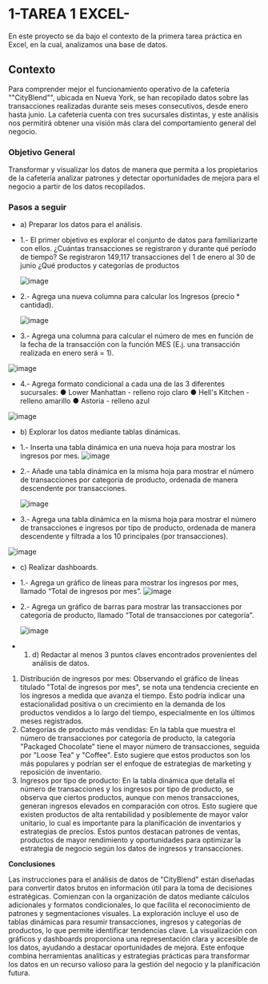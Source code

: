 # 1-TAREA 1 EXCEL- 

En este proyecto se da bajo el contexto de la primera tarea práctica en Excel, en la cual, analizamos una base de datos.

## Contexto

Para comprender mejor el funcionamiento operativo de la cafetería ""CityBlend"", ubicada en Nueva York, se han recopilado datos sobre las transacciones realizadas durante seis meses consecutivos, desde enero hasta junio. La cafetería cuenta con tres sucursales distintas, y este análisis nos permitirá obtener una visión más clara del comportamiento general del negocio.

### Objetivo General 
Transformar y visualizar los datos de manera que permita a los propietarios de la cafetería analizar patrones y detectar oportunidades de mejora para el negocio a partir de los datos recopilados.

### Pasos a seguir

- a) Preparar los datos para el análisis.
- 1.- El primer objetivo es explorar el conjunto de datos para familiarizarte con ellos. ¿Cuántas transacciones se registraron y durante qué período de tiempo?
Se registraron 149,117 transacciones del 1 de enero al 30 de junio 
 ¿Qué productos y categorías de productos

  ![image](https://github.com/user-attachments/assets/25652b54-6e14-4b43-a5d5-da2c0cd49eba)

 - 2.- Agrega una nueva columna para calcular los Ingresos (precio * cantidad).

   ![image](https://github.com/user-attachments/assets/ae1a4da7-b0d1-4440-bd94-e94889ed156c)

- 3.- Agrega una columna para calcular el número de mes en función de la fecha de la transacción con la función MES (E.j. una transacción realizada en enero será = 1).

![image](https://github.com/user-attachments/assets/ca1a0f57-fd72-437f-ab61-48c8571073e3)

- 4.- Agrega formato condicional a cada una de las 3 diferentes sucursales:
● Lower Manhattan - relleno rojo claro
● Hell's Kitchen - relleno amarillo
● Astoria - relleno azul

![image](https://github.com/user-attachments/assets/db1a0082-a8ce-4d73-bcb0-de2eca78351e)

- b) Explorar los datos mediante tablas dinámicas.
- 1.- Inserta una tabla dinámica en una nueva hoja para mostrar los ingresos por mes.
![image](https://github.com/user-attachments/assets/44c5d3d0-5fa5-434e-978c-2773ce51dd60)

- 2.- Añade una tabla dinámica en la misma hoja para mostrar el número de transacciones por categoría de producto, ordenada de manera descendente por transacciones.

  ![image](https://github.com/user-attachments/assets/ab4ab02a-34b2-42c7-8284-5b050bcda3ec)

- 3.- Agrega una tabla dinámica en la misma hoja para mostrar el número de transacciones e ingresos por tipo de producto, ordenada de manera descendente y filtrada a los 10 principales (por transacciones).

 ![image](https://github.com/user-attachments/assets/2a8d7c85-3b40-45d3-9573-d2fa30a6ab43)


 - c) Realizar dashboards.
- 1.- Agrega un gráfico de líneas para mostrar los ingresos por mes, llamado “Total de ingresos por mes”.
![image](https://github.com/user-attachments/assets/45ce386f-5a00-4df0-92e5-d3d8a178f102)

- 2.- Agrega un gráfico de barras para mostrar las transacciones por categoría de producto, llamado “Total de transacciones por categoría”.

  ![image](https://github.com/user-attachments/assets/02ff3621-1da2-479c-a6d2-7b0cf5569616)

  
- 1.	d) Redactar al menos 3 puntos claves encontrados provenientes del análisis de datos.
 1.	Distribución de ingresos por mes:
Observando el gráfico de líneas titulado "Total de ingresos por mes", se nota una tendencia creciente en los ingresos a medida que avanza el tiempo. Esto podría indicar una estacionalidad positiva o un crecimiento en la demanda de los productos vendidos a lo largo del tiempo, especialmente en los últimos meses registrados.
2.	Categorías de producto más vendidas:
En la tabla que muestra el número de transacciones por categoría de producto, la categoría "Packaged Chocolate" tiene el mayor número de transacciones, seguida por "Loose Tea" y "Coffee". Esto sugiere que estos productos son los más populares y podrían ser el enfoque de estrategias de marketing y reposición de inventario.
3.	Ingresos por tipo de producto:
En la tabla dinámica que detalla el número de transacciones y los ingresos por tipo de producto, se observa que ciertos productos, aunque con menos transacciones, generan ingresos elevados en comparación con otros. Esto sugiere que existen productos de alta rentabilidad y posiblemente de mayor valor unitario, lo cual es importante para la planificación de inventarios y estrategias de precios.
Estos puntos destacan patrones de ventas, productos de mayor rendimiento y oportunidades para optimizar la estrategia de negocio según los datos de ingresos y transacciones.

     

**Conclusiones**

Las instrucciones para el análisis de datos de "CityBlend" están diseñadas para convertir datos brutos en información útil para la toma de decisiones estratégicas. Comienzan con la organización de datos mediante cálculos adicionales y formatos condicionales, lo que facilita el reconocimiento de patrones y segmentaciones visuales. La exploración incluye el uso de tablas dinámicas para resumir transacciones, ingresos y categorías de productos, lo que permite identificar tendencias clave. La visualización con gráficos y dashboards proporciona una representación clara y accesible de los datos, ayudando a destacar oportunidades de mejora. Este enfoque combina herramientas analíticas y estrategias prácticas para transformar los datos en un recurso valioso para la gestión del negocio y la planificación futura.


